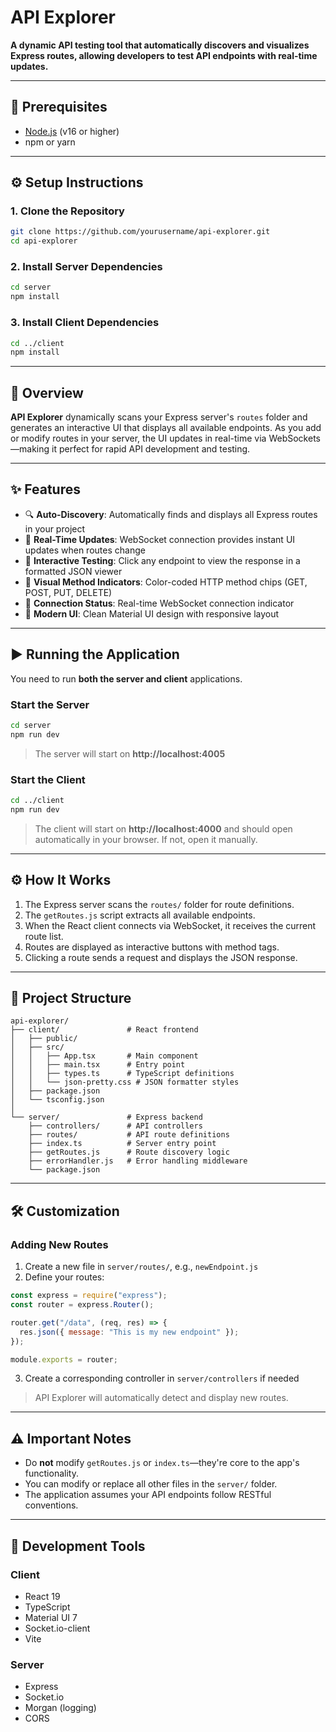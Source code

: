 # API Explorer

**A dynamic API testing tool that automatically discovers and visualizes Express routes, allowing developers to test API endpoints with real-time updates.**

---

## 🧰 Prerequisites

- [Node.js](https://nodejs.org/) (v16 or higher)
- npm or yarn

---

## ⚙️ Setup Instructions

### 1. Clone the Repository

```bash
git clone https://github.com/yourusername/api-explorer.git
cd api-explorer
```

### 2. Install Server Dependencies

```bash
cd server
npm install
```

### 3. Install Client Dependencies

```bash
cd ../client
npm install
```

---

## 🚀 Overview

**API Explorer** dynamically scans your Express server's `routes` folder and generates an interactive UI that displays all available endpoints. As you add or modify routes in your server, the UI updates in real-time via WebSockets—making it perfect for rapid API development and testing.

---

## ✨ Features

- 🔍 **Auto-Discovery**: Automatically finds and displays all Express routes in your project
- 🔄 **Real-Time Updates**: WebSocket connection provides instant UI updates when routes change
- 🧪 **Interactive Testing**: Click any endpoint to view the response in a formatted JSON viewer
- 🎨 **Visual Method Indicators**: Color-coded HTTP method chips (GET, POST, PUT, DELETE)
- 📶 **Connection Status**: Real-time WebSocket connection indicator
- 💎 **Modern UI**: Clean Material UI design with responsive layout

---

## ▶️ Running the Application

You need to run **both the server and client** applications.

### Start the Server

```bash
cd server
npm run dev
```

> The server will start on **http://localhost:4005**

### Start the Client

```bash
cd ../client
npm run dev
```

> The client will start on **http://localhost:4000** and should open automatically in your browser. If not, open it manually.

---

## ⚙️ How It Works

1. The Express server scans the `routes/` folder for route definitions.
2. The `getRoutes.js` script extracts all available endpoints.
3. When the React client connects via WebSocket, it receives the current route list.
4. Routes are displayed as interactive buttons with method tags.
5. Clicking a route sends a request and displays the JSON response.

---

## 📁 Project Structure

```
api-explorer/
├── client/               # React frontend
│   ├── public/
│   ├── src/
│   │   ├── App.tsx       # Main component
│   │   ├── main.tsx      # Entry point
│   │   ├── types.ts      # TypeScript definitions
│   │   └── json-pretty.css # JSON formatter styles
│   ├── package.json
│   └── tsconfig.json
│
└── server/               # Express backend
    ├── controllers/      # API controllers
    ├── routes/           # API route definitions
    ├── index.ts          # Server entry point
    ├── getRoutes.js      # Route discovery logic
    ├── errorHandler.js   # Error handling middleware
    └── package.json
```

---

## 🛠️ Customization

### Adding New Routes

1. Create a new file in `server/routes/`, e.g., `newEndpoint.js`
2. Define your routes:

```javascript
const express = require("express");
const router = express.Router();

router.get("/data", (req, res) => {
  res.json({ message: "This is my new endpoint" });
});

module.exports = router;
```

3. Create a corresponding controller in `server/controllers` if needed

> API Explorer will automatically detect and display new routes.

---

## ⚠️ Important Notes

- Do **not** modify `getRoutes.js` or `index.ts`—they're core to the app's functionality.
- You can modify or replace all other files in the `server/` folder.
- The application assumes your API endpoints follow RESTful conventions.

---

## 🧪 Development Tools

### Client

- React 19
- TypeScript
- Material UI 7
- Socket.io-client
- Vite

### Server

- Express
- Socket.io
- Morgan (logging)
- CORS
